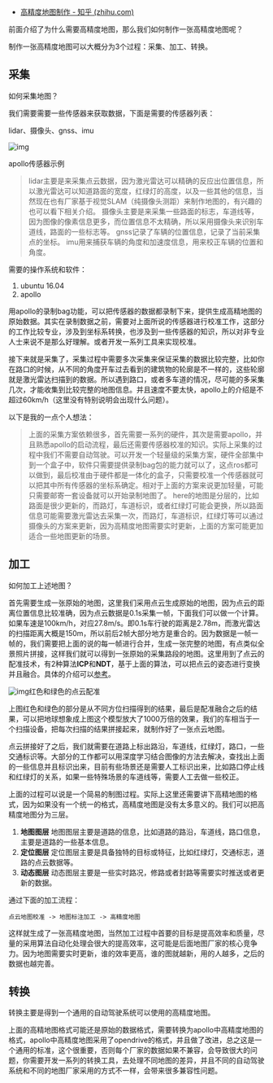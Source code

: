 - [高精度地图制作 - 知乎 (zhihu.com)](https://zhuanlan.zhihu.com/p/57958859)

前面介绍了为什么需要高精度地图，那么我们如何制作一张高精度地图呢？

制作一张高精度地图可以大概分为3个过程：采集、加工、转换。

## **采集**

如何采集地图？

我们需要需要一些传感器来获取数据，下面是需要的传感器列表：

lidar、摄像头、gnss、imu

![img](https://pic1.zhimg.com/80/v2-5d28e55962d1938475aaf111ab3a627c_720w.jpg)

apollo传感器示例

> lidar主要是来采集点云数据，因为激光雷达可以精确的反应出位置信息，所以激光雷达可以知道路面的宽度，红绿灯的高度，以及一些其他的信息，当然现在也有厂家基于视觉SLAM（纯摄像头测距）来制作地图的，有兴趣的也可以看下相关介绍。
> 摄像头主要是来采集一些路面的标志，车道线等，因为图像的像素信息更多，而位置信息不太精确，所以采用摄像头来识别车道线，路面的一些标志等。
> gnss记录了车辆的位置信息，记录了当前采集点的坐标。
> imu用来捕获车辆的角度和加速度信息，用来校正车辆的位置和角度。

需要的操作系统和软件：

1. ubuntu 16.04
2. apollo

用apollo的录制bag功能，可以把传感器的数据都录制下来，提供生成高精地图的原始数据。其实在录制数据之前，需要对上面所说的传感器进行校准工作，这部分的工作比较专业，涉及到坐标系转换，也涉及到一些传感器的知识，所以对非专业人士来说不是那么好理解。或者开发一系列工具来实现校准。

接下来就是采集了，采集过程中需要多次采集来保证采集的数据比较完整，比如你在路口的时候，从不同的角度开车过去看到的建筑物的轮廓是不一样的，这些轮廓就是激光雷达扫描到的数据。所以遇到路口，或者多车道的情况，尽可能的多采集几次，才能收集到比较完整的地图信息。并且速度不要太快，apollo上的介绍是不超过60km/h（这里没有特别说明会出现什么问题）。

以下是我的一点个人想法：

> 上面的采集方案依赖很多，首先需要一系列的硬件，其次是需要apollo，并且熟悉apollo的启动流程，最后还需要传感器校准的知识。实际上采集的过程中我们不需要自动驾驶。可以开发一个轻量级的采集方案，硬件全部集中到一个盒子中，软件只需要提供录制bag包的能力就可以了，这点ros都可以做到，最后校准由于硬件都是一体化的盒子，只需要校准一个传感器就可以把其中所有传感器的坐标系确定。相对于上面的方案来说更加轻量，可能只需要邮寄一套设备就可以开始录制地图了。
> here的地图是分层的，比如路面是很少更新的，而路灯，车道标识，或者红绿灯可能会更换，所以路面信息可能需要激光雷达去采集一次，而路灯，车道标识，红绿灯等可以通过摄像头的方案来更新，因为高精度地图需要实时更新，上面的方案可能更加适合一些地图更新的场景。

## **加工**

如何加工上述地图？

首先需要生成一张原始的地图，这里我们采用点云生成原始的地图，因为点云的距离位置信息比较准确，因为点云数据是0.1s采集一帧，下面我们可以做一个计算。如果车速是100km/h，对应27.8m/s。即0.1s车行驶的距离是2.78m，而激光雷达的扫描距离大概是150m，所以前后2帧大部分地方是重合的。因为数据是一帧一帧的，我们需要把上面的说的每一帧进行合并，生成一张完整的地图，有点类似全景照片拼接，这样我们就可以得到一张原始的采集路段的地图。这里用到了点云的配准技术，有2种算法**ICP**和**NDT**，基于上面的算法，可以把点云的姿态进行变换并且融合。具体的介绍可以[参考](https://link.zhihu.com/?target=https%3A//blog.csdn.net/xs1997/article/details/76795041)。

![img](https://pic2.zhimg.com/80/v2-4885a7aa14c5cd0a53c3f720b9008b95_720w.jpg)红色和绿色的点云配准

上图红色和绿色的部分是从不同方位扫描得到的结果，最后是配准融合之后的结果，可以把地球想象成上图这个模型放大了1000万倍的效果，我们的车相当于一个扫描设备，把每次扫描的结果拼接起来，就制作好了一张点云地图。

点云拼接好了之后，我们就需要在道路上标出路沿，车道线，红绿灯，路口，一些交通标识等。大部分的工作都可以用深度学习结合图像的方法去解决，查找出上面的一些信息并且标识出来，目前有些场景还是需要人工标识出来，比如路口停止线和红绿灯的关系，如果一些特殊场景的车道线等，需要人工去做一些校正。

上面的过程可以说是一个简易的制图过程。实际上这里还需要讲下高精地图的格式，因为如果没有一个统一的格式，高精度地图是没有太多意义的。我们可以把高精度地图分为三层。

1. **地图图层** 地图图层主要是道路的信息，比如道路的路沿，车道线，路口信息，主要是道路的一些基本信息。
2. **定位图层** 定位图层主要是具备独特的目标或特征，比如红绿灯，交通标志，道路的点云数据等。
3. **动态图层** 动态图层主要是一些实时路况，修路或者封路等需要实时推送或者更新的数据。

通过下面的加工流程：

```text
点云地图校准 -> 地图标注加工 -> 高精度地图
```

这样就生成了一张高精度地图，当然加工过程中首要的目标是提高效率和质量，尽量的采用算法自动化处理会很大的提高效率，这可能是后面地图厂家的核心竞争力。因为地图需要实时更新，谁的效率更高，谁的图就越新，用的人越多，之后的数据也越完善。

## **转换**

转换主要是得到一个通用的自动驾驶系统可以使用的高精度地图。

上面的高精地图格式可能还是原始的数据格式，需要转换为apollo中高精度地图的格式，apollo中高精度地图采用了opendrive的格式，并且做了改进，总之这是一个通用的标准，这个很重要，否则每个厂家的数据如果不兼容，会导致很大的问题，你需要开发一系列的转换工具，去处理不同地图的差异，并且不同的自动驾驶系统和不同的地图厂家采用的方式不一样，会带来很多兼容性问题。